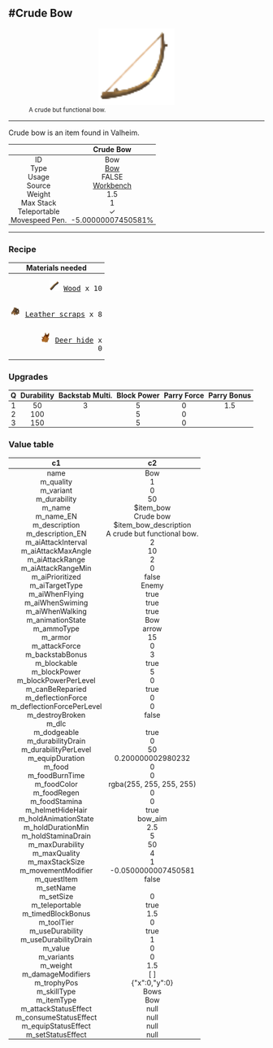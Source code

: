 <meta property="og:title" content="Crude Bow - MoreValheim" /><meta property="og:type" content="website" /><meta property="og:image" content="/assets/crude_bow.png" /><meta property="og:description" content="Crude Bow is an item found in Valheim." /><meta name="theme-color" content="#546D78"><meta name="twitter:card" content="summary_large_image">
#Crude Bow
-------------
<style>img {width:20px;}.tb {width:150px;display: block;margin-left: auto;margin-right: auto;}</style>

<style>.md-typeset table:not([class]) th:not([align]) {min-width:unset!important;}</style>
<style>td{padding:0em 0.3em!important;text-align:center!important;border-left:.05rem solid var(--md-default-fg-color--lightest)}</style>

<style>th{padding:0.1em 0.3em!important;text-align:center!important;font-weight:bold}</style>

<style>pre{text-align:right!important}</style>
<style>table tr td:first-child {border-left: 0;};</style>

<figure><img src="/assets/crude_bow.png" class="tb" /><figcaption><small>A crude but functional bow.</small></figcaption></figure>

-------------

Crude bow is an item found in Valheim.

|        | Crude Bow              |
| ----------- | ------------------------------------ |
| ID |Bow
| Type | [Bow](../../types/bow)
| Usage | FALSE<br>
| Source | [Workbench](../../object/workbench)
| Weight | 1.5 |
| Max Stack | 1 |
| Teleportable | ✓
| Movespeed Pen. | -5.00000007450581%


-------------

### Recipe

| Materials needed |
| - |
| <pre>[![Wood](/assets/wood.png)](../../item/wood) [Wood](../wood) x 10</pre> |
| <pre>[![Leather scraps](/assets/leather_scraps.png)](../../item/leather_scraps) [Leather scraps](../leather_scraps) x 8</pre> |
| <pre>[![Deer hide](/assets/deer_hide.png)](../../item/deer_hide) [Deer hide](../deer_hide) x 0</pre> |

### Upgrades
| Q | Durability | Backstab Multi. | Block Power | Parry Force | Parry Bonus
| - | - | - | - | - | - 
1 | 50 | 3 | 5 | 0 | 1.5 | 
 | 2 | 100 |  | 5 | 0 |  | 
 | 3 | 150 |  | 5 | 0 |  | 


### Value table
|c1|c2|
|----|----|
|name|Bow|
|m_quality|1|
|m_variant|0|
|m_durability|50|
|m_name|$item_bow|
|m_name_EN|Crude bow|
|m_description|$item_bow_description|
|m_description_EN|A crude but functional bow.|
|m_aiAttackInterval|2|
|m_aiAttackMaxAngle|10|
|m_aiAttackRange|2|
|m_aiAttackRangeMin|0|
|m_aiPrioritized|false|
|m_aiTargetType|Enemy|
|m_aiWhenFlying|true|
|m_aiWhenSwiming|true|
|m_aiWhenWalking|true|
|m_animationState|Bow|
|m_ammoType|arrow|
|m_armor|15|
|m_attackForce|0|
|m_backstabBonus|3|
|m_blockable|true|
|m_blockPower|5|
|m_blockPowerPerLevel|0|
|m_canBeReparied|true|
|m_deflectionForce|0|
|m_deflectionForcePerLevel|0|
|m_destroyBroken|false|
|m_dlc||
|m_dodgeable|true|
|m_durabilityDrain|0|
|m_durabilityPerLevel|50|
|m_equipDuration|0.200000002980232|
|m_food|0|
|m_foodBurnTime|0|
|m_foodColor|rgba(255, 255, 255, 255)|
|m_foodRegen|0|
|m_foodStamina|0|
|m_helmetHideHair|true|
|m_holdAnimationState|bow_aim|
|m_holdDurationMin|2.5|
|m_holdStaminaDrain|5|
|m_maxDurability|50|
|m_maxQuality|4|
|m_maxStackSize|1|
|m_movementModifier|-0.0500000007450581|
|m_questItem|false|
|m_setName||
|m_setSize|0|
|m_teleportable|true|
|m_timedBlockBonus|1.5|
|m_toolTier|0|
|m_useDurability|true|
|m_useDurabilityDrain|1|
|m_value|0|
|m_variants|0|
|m_weight|1.5|
|m_damageModifiers|[  ]|
|m_trophyPos|{"x":0,"y":0}|
|m_skillType|Bows|
|m_itemType|Bow|
|m_attackStatusEffect|null|
|m_consumeStatusEffect|null|
|m_equipStatusEffect|null|
|m_setStatusEffect|null|
